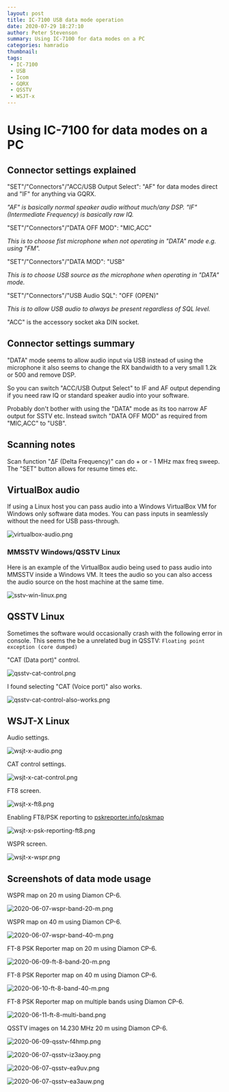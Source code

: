 ```yaml
---
layout: post
title: IC-7100 USB data mode operation
date: 2020-07-29 18:27:10
author: Peter Stevenson
summary: Using IC-7100 for data modes on a PC
categories: hamradio
thumbnail:
tags:
 - IC-7100
 - USB
 - Icom
 - GQRX
 - QSSTV
 - WSJT-x
---
```


# Using IC-7100 for data modes on a PC

## Connector settings explained

"SET"/"Connectors"/"ACC/USB Output Select": "AF" for data modes direct and "IF" for anything via GQRX. 

_"AF" is basically normal speaker audio without much/any DSP. "IF" (Intermediate Frequency) is basically raw IQ._

"SET"/"Connectors"/"DATA OFF MOD": "MIC,ACC"

_This is to choose fist microphone when not operating in "DATA" mode e.g. using "FM"._

"SET"/"Connectors"/"DATA MOD": "USB"

_This is to choose USB source as the microphone when operating in "DATA" mode._

"SET"/"Connectors"/"USB Audio SQL": "OFF (OPEN)" 

_This is to allow USB audio to always be present regardless of SQL level._

"ACC" is the accessory socket aka DIN socket.

## Connector settings summary

"DATA" mode seems to allow audio input via USB instead of using the microphone it also seems to change the RX bandwidth to a very small 1.2k or 500 and remove DSP.

So you can switch "ACC/USB Output Select" to IF and AF output depending if you need raw IQ or standard speaker audio into your software.

Probably don't bother with using the "DATA" mode as its too narrow AF output for SSTV etc. Instead switch "DATA OFF MOD" as required from "MIC,ACC" to "USB".

## Scanning notes

Scan function "ΔF (Delta Frequency)" can do + or - 1 MHz max freq sweep. The "SET" button allows for resume times etc.

## VirtualBox audio

If using a Linux host you can pass audio into a Windows VirtualBox VM for Windows only software data modes. You can pass inputs in seamlessly without the need for USB pass-through.

![virtualbox-audio.png](/blog/assets/2020-07-29/virtualbox-audio.png)

### MMSSTV Windows/QSSTV Linux

Here is an example of the VirtualBox audio being used to pass audio into MMSSTV inside a Windows VM. It tees the audio so you can also access the audio source on the host machine at the same time.

![sstv-win-linux.png](/blog/assets/2020-07-29/sstv-win-linux.png)

## QSSTV Linux

Sometimes the software would occasionally crash with the following error in console. This seems the be a unrelated bug in QSSTV: `Floating point exception (core dumped)`

"CAT (Data port)" control.

![qsstv-cat-control.png](/blog/assets/2020-07-29/qsstv-cat-control.png)

I found selecting "CAT (Voice port)" also works.

![qsstv-cat-control-also-works.png](/blog/assets/2020-07-29/qsstv-cat-control-also-works.png)

## WSJT-X Linux

Audio settings.

![wsjt-x-audio.png](/blog/assets/2020-07-29/wsjt-x-audio.png)

CAT control settings.

![wsjt-x-cat-control.png](/blog/assets/2020-07-29/wsjt-x-cat-control.png)

FT8 screen.

![wsjt-x-ft8.png](/blog/assets/2020-07-29/wsjt-x-ft8.png)

Enabling FT8/PSK reporting to [pskreporter.info/pskmap](https://www.pskreporter.info/pskmap.html)

![wsjt-x-psk-reporting-ft8.png](/blog/assets/2020-07-29/wsjt-x-psk-reporting-ft8.png)

WSPR screen.

![wsjt-x-wspr.png](/blog/assets/2020-07-29/wsjt-x-wspr.png)

## Screenshots of data mode usage

WSPR map on 20 m using Diamon CP-6.

![2020-06-07-wspr-band-20-m.png](/blog/assets/2020-07-29/2020-06-07-wspr-band-20-m.png)

WSPR map on 40 m using Diamon CP-6.

![2020-06-07-wspr-band-40-m.png](/blog/assets/2020-07-29/2020-06-07-wspr-band-40-m.png)

FT-8 PSK Reporter map on 20 m using Diamon CP-6.

![2020-06-09-ft-8-band-20-m.png](/blog/assets/2020-07-29/2020-06-09-ft-8-band-20-m.png)

FT-8 PSK Reporter map on 40 m using Diamon CP-6.

![2020-06-10-ft-8-band-40-m.png](/blog/assets/2020-07-29/2020-06-10-ft-8-band-40-m.png)

FT-8 PSK Reporter map on multiple bands using Diamon CP-6.

![2020-06-11-ft-8-multi-band.png](/blog/assets/2020-07-29/2020-06-11-ft-8-multi-band.png)

QSSTV images on 14.230 MHz 20 m using Diamon CP-6.

![2020-06-09-qsstv-f4hmp.png](/blog/assets/2020-07-29/2020-06-09-qsstv-f4hmp.png)

![2020-06-07-qsstv-iz3aoy.png](/blog/assets/2020-07-29/2020-06-07-qsstv-iz3aoy.png)

![2020-06-07-qsstv-ea9uv.png](/blog/assets/2020-07-29/2020-06-07-qsstv-ea9uv.png)

![2020-06-07-qsstv-ea3auw.png](/blog/assets/2020-07-29/2020-06-07-qsstv-ea3auw.png)
